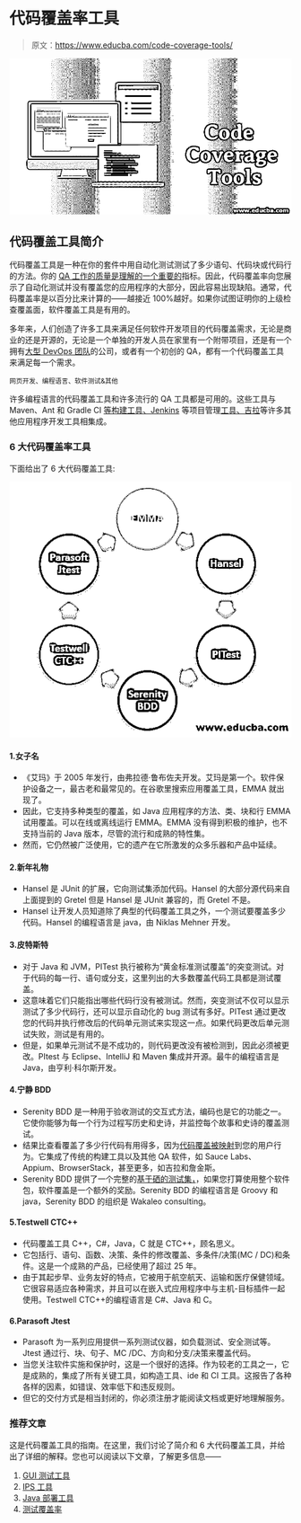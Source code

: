 # 代码覆盖率工具

> 原文：<https://www.educba.com/code-coverage-tools/>

![Code Coverage Tools](img/3894b2c2be1d2e80161aec236eca225e.png)



## 代码覆盖工具简介

代码覆盖工具是一种在你的套件中用自动化测试测试了多少语句、代码块或代码行的方法。你的 [QA 工作的质量是理解的一个重要的](https://www.educba.com/software-quality-assurance/)指标。因此，代码覆盖率向您展示了自动化测试并没有覆盖您的应用程序的大部分，因此容易出现缺陷。通常，代码覆盖率是以百分比来计算的——越接近 100%越好。如果你试图证明你的上级检查覆盖面，软件覆盖工具是有用的。

多年来，人们创造了许多工具来满足任何软件开发项目的代码覆盖需求，无论是商业的还是开源的，无论是一个单独的开发人员在家里有一个附带项目，还是有一个拥有[大型 DevOps 团队](https://www.educba.com/what-is-devops/)的公司，或者有一个初创的 QA，都有一个代码覆盖工具来满足每一个需求。

<small>网页开发、编程语言、软件测试&其他</small>

许多编程语言的代码覆盖工具和许多流行的 QA 工具都是可用的。这些工具与 Maven、Ant 和 Gradle CI [等构建工具、Jenkins](https://www.educba.com/what-is-jenkins/) 等项目管理[工具、吉拉](https://www.educba.com/what-is-jira-software/)等许多其他应用程序开发工具相集成。

### 6 大代码覆盖率工具

下面给出了 6 大代码覆盖工具:

![Top 6 Code Coverage Tools](img/bbc0ab2eaa4849b83dc60606af2bfce8.png)



#### 1.女子名

*   《艾玛》于 2005 年发行，由弗拉德·鲁布佐夫开发。艾玛是第一个。软件保护设备之一，最古老和最常见的。在谷歌里搜索应用覆盖工具，EMMA 就出现了。
*   因此，它支持多种类型的覆盖，如 Java 应用程序的方法、类、块和行 EMMA 试用覆盖。可以在线或离线运行 EMMA。EMMA 没有得到积极的维护，也不支持当前的 Java 版本，尽管的流行和成熟的特性集。
*   然而，它仍然被广泛使用，它的遗产在它所激发的众多乐器和产品中延续。

#### 2.新年礼物

*   Hansel 是 JUnit 的扩展，它向测试集添加代码。Hansel 的大部分源代码来自上面提到的 Gretel 但是 Hansel 是 JUnit 兼容的，而 Gretel 不是。
*   Hansel 让开发人员知道除了典型的代码覆盖工具之外，一个测试要覆盖多少代码。Hansel 的编程语言是 java，由 Niklas Mehner 开发。

#### 3.皮特斯特

*   对于 Java 和 JVM，PITest 执行被称为“黄金标准测试覆盖”的突变测试。对于代码的每一行、语句或分支，这里列出的大多数覆盖代码工具都是测试覆盖。
*   这意味着它们只能指出哪些代码行没有被测试。然而，突变测试不仅可以显示测试了多少代码行，还可以显示自动化的 bug 测试有多好。PITest 通过更改您的代码并执行修改后的代码单元测试来实现这一点。如果代码更改后单元测试失败，测试是有用的。
*   但是，如果单元测试不是不成功的，则代码更改没有被检测到，因此必须被更改。PItest 与 Eclipse、IntelliJ 和 Maven 集成并开源。最牛的编程语言是 Java，由亨利·科尔斯开发。

#### 4.宁静 BDD

*   Serenity BDD 是一种用于验收测试的交互式方法，编码也是它的功能之一。它使你能够为每一个行为过程写历史和史诗，并监控每个故事和史诗的覆盖测试。
*   结果比查看覆盖了多少行代码有用得多，因为[代码覆盖被映射](https://www.educba.com/code-coverage-vs-test-coverage/)到您的用户行为。它集成了传统的构建工具以及其他 QA 软件，如 Sauce Labs、Appium、BrowserStack，甚至更多，如吉拉和詹金斯。
*   Serenity BDD 提供了一个完整的[基于硒的测试集，](https://www.educba.com/selenium-testing/)，如果您打算使用整个软件包，软件覆盖是一个额外的奖励。Serenity BDD 的编程语言是 Groovy 和 java，Serenity BDD 的组织是 Wakaleo consulting。

#### 5.Testwell CTC++

*   代码覆盖工具 C++，C#，Java，C 就是 CTC++，顾名思义。
*   它包括行、语句、函数、决策、条件的修改覆盖、多条件/决策(MC / DC)和条件。这是一个成熟的产品，已经使用了超过 25 年。
*   由于其起步早、业务友好的特点，它被用于航空航天、运输和医疗保健领域。它很容易适应各种需求，并且可以在嵌入式应用程序中与主机-目标插件一起使用。Testwell CTC++的编程语言是 C#、Java 和 C。

#### 6.Parasoft Jtest

*   Parasoft 为一系列应用提供一系列测试仪器，如负载测试、安全测试等。Jtest 通过行、块、句子、MC /DC、方向和分支/决策来覆盖代码。
*   当您关注软件实施和保护时，这是一个很好的选择。作为较老的工具之一，它是成熟的，集成了所有关键工具，如构造工具、ide 和 CI 工具。这报告了各种各样的因素，如错误、效率低下和违反规则。
*   但它的交付方式是相当封闭的，你必须注册才能阅读文档或更好地理解服务。

### 推荐文章

这是代码覆盖工具的指南。在这里，我们讨论了简介和 6 大代码覆盖工具，并给出了详细的解释。您也可以阅读以下文章，了解更多信息——

1.  [GUI 测试工具](https://www.educba.com/gui-testing-tools/)
2.  [IPS 工具](https://www.educba.com/ips-tools/)
3.  [Java 部署工具](https://www.educba.com/java-deployment-tools/)
4.  [测试覆盖率](https://www.educba.com/test-coverage/)






